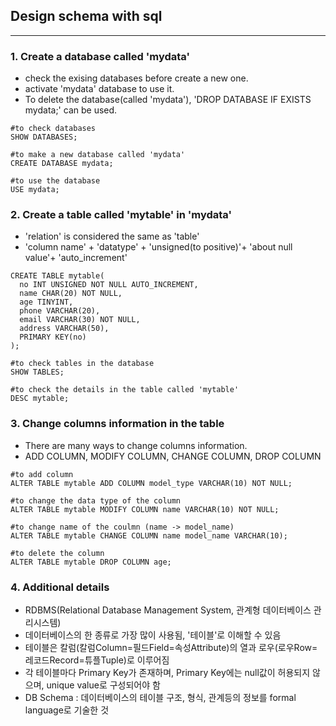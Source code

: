 ## Design schema with sql
--------------------------

### 1. Create a database called 'mydata'
  + check the exising databases before create a new one.
  + activate 'mydata' database to use it.
  + To delete the database(called 'mydata'), 'DROP DATABASE IF EXISTS mydata;' can be used.
~~~  
#to check databases
SHOW DATABASES;

#to make a new database called 'mydata'
CREATE DATABASE mydata;

#to use the database 
USE mydata;
~~~

### 2. Create a table called 'mytable' in 'mydata'
  + 'relation' is considered the same as 'table'
  + 'column name' + 'datatype' + 'unsigned(to positive)'+ 'about null value'+ 'auto_increment'
~~~
CREATE TABLE mytable(
  no INT UNSIGNED NOT NULL AUTO_INCREMENT,
  name CHAR(20) NOT NULL,
  age TINYINT,
  phone VARCHAR(20),
  email VARCHAR(30) NOT NULL,
  address VARCHAR(50),
  PRIMARY KEY(no)
);

#to check tables in the database
SHOW TABLES;

#to check the details in the table called 'mytable'
DESC mytable;
~~~

### 3. Change columns information in the table 
  + There are many ways to change columns information.
  + ADD COLUMN, MODIFY COLUMN, CHANGE COLUMN, DROP COLUMN
~~~
#to add column
ALTER TABLE mytable ADD COLUMN model_type VARCHAR(10) NOT NULL;

#to change the data type of the column
ALTER TABLE mytable MODIFY COLUMN name VARCHAR(10) NOT NULL;

#to change name of the coulmn (name -> model_name)
ALTER TABLE mytable CHANGE COLUMN name model_name VARCHAR(10);

#to delete the column
ALTER TABLE mytable DROP COLUMN age;
~~~
### 4. Additional details
  + RDBMS(Relational Database Management System, 관계형 데이터베이스 관리시스템) 
  + 데이터베이스의 한 종류로 가장 많이 사용됨, '테이블'로 이해할 수 있음
  + 테이블은 칼럼(칼럼Column=필드Field=속성Attribute)의 열과 로우(로우Row=레코드Record=튜플Tuple)로 이루어짐
  + 각 테이블마다 Primary Key가 존재하며, Primary Key에는 null값이 허용되지 않으며, unique value로 구성되어야 함 
  + DB Schema : 데이터베이스의 테이블 구조, 형식, 관계등의 정보를 formal language로 기술한 것




